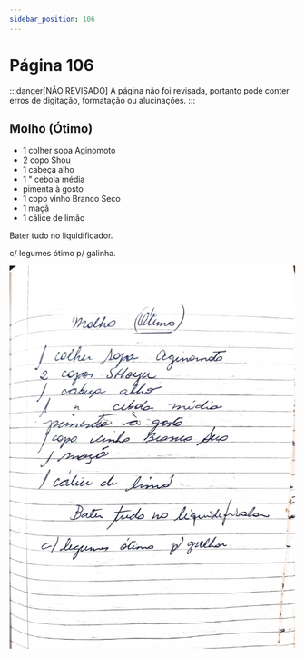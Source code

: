 ```yaml
---
sidebar_position: 106
---
```

# Página 106
:::danger[NÃO REVISADO]
A página não foi revisada, portanto pode conter erros de digitação, formatação ou alucinações.
:::
## Molho (Ótimo)

*   1 colher sopa Aginomoto
*   2 copo Shou
*   1 cabeça alho
*   1 " cebola média
*   pimenta à gosto
*   1 copo vinho Branco Seco
*   1 maçã
*   1 cálice de limão

Bater tudo no liquidificador.

c/ legumes ótimo p/ galinha.

![imagem base](./images/page_106.png)